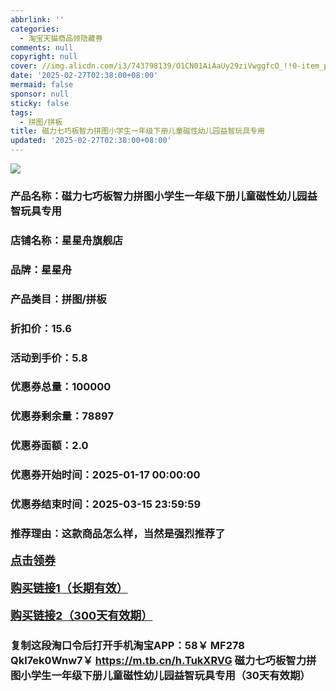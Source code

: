 ```yaml
---
abbrlink: ''
categories:
  - 淘宝天猫商品领隐藏券
comments: null
copyright: null
cover: //img.alicdn.com/i3/743798139/O1CN01AiAaUy29ziVwggfcO_!!0-item_pic.jpg
date: '2025-02-27T02:38:00+08:00'
mermaid: false
sponsor: null
sticky: false
tags:
  - 拼图/拼板
title: 磁力七巧板智力拼图小学生一年级下册儿童磁性幼儿园益智玩具专用
updated: '2025-02-27T02:38:00+08:00'
--- 
```


![](//img.alicdn.com/i3/743798139/O1CN01AiAaUy29ziVwggfcO_!!0-item_pic.jpg)

### 产品名称：磁力七巧板智力拼图小学生一年级下册儿童磁性幼儿园益智玩具专用
### 店铺名称：星星舟旗舰店
### 品牌：星星舟
### 产品类目：拼图/拼板
### 折扣价：15.6
### 活动到手价：5.8
### 优惠券总量：100000
### 优惠券剩余量：78897
### 优惠券面额：2.0
### 优惠券开始时间：2025-01-17 00:00:00	
### 优惠券结束时间：2025-03-15 23:59:59	
### 推荐理由：这款商品怎么样，当然是强烈推荐了

<p style="font-size: 18px; font-weight: bold;">
  <a href="https://uland.taobao.com/coupon/edetail?e=EG43n83z0QalhHvvyUNXZfh8CuWt5YH5OVuOuRD5gLJMmdsrkidbOWBzzpT26idJwGnfST%2FZODUE5U38E49IMtL3MZolGi5wE0NcSbpZxqmhjbk7QkNIGviq516ZG6vqe4SIdRYWRwbyMW3eIAWKRa6LeGhgJY%2B%2F7NjcxRIBfQbVM%2Fe4LpP7Oq9ple94x%2FzC0%2F91l7QsvyrJSktl1WzE6xLAZ153OQpMl9JUUlFRIV%2BKKoz%2FahSTdjW6CW2SaWtRHsHfkY5nVlAaQcAM%2Fbtha0%2F1sjxkiFBgp59DyzqMtJL7qhepooU9Pde2%2Bx7G1e1yswDhlpaMEawCGruttYDvNg%3D%3D&traceId=2166d8db17407296732636749d133b&union_lens=lensId%3AOPT%401740729691%4021677a86_0e48_1954b932d6c_46f3%4001%40eyJmbG9vcklkIjo3MzM1NH0ie" target="_blank">点击领券</a>
</p>
<p style="font-size: 18px; font-weight: bold;">
  <a href="https://s.click.taobao.com/t?e=m%3D2%26s%3DjhCFYZ46BYxw4vFB6t2Z2ueEDrYVVa64K7Vc7tFgwiHjf2vlNIV67kkfnVn6TwKdsmcYjUfw1pL3ID%2FV1RqsF4wnCJeELi4I%2FIEn%2BS1IjHAB0ghlTd7WlZVm%2FOAUUFw71qrpxiwMoCNxc1AtbZGVS%2BxLbS8zWutf2S9kXiTWEvSMHuv7RoNv0Q0jFsbsQ7KWFUhqkBFKWzcy4P%2BSZ%2BjDzJ4%2ByT3HpURf271UsuxBLMI%2BSV1zjAk7iH9xckSE3wSAjCYtYGASbzRUrFwjXfRKMROfYmExpA2104bt%2FCh0HCbHTmyVjyxWevXjENs1J%2BpCxs0X94%2BXwmA%3D" target="_blank">购买链接1（长期有效）</a>
</p>
<p style="font-size: 18px; font-weight: bold;">
  <a href="https://s.click.taobao.com/As24TNs" target="_blank">购买链接2（300天有效期）</a>
</p>

### 复制这段淘口令后打开手机淘宝APP：58￥ MF278 Qkl7ek0Wnw7￥ https://m.tb.cn/h.TukXRVG  磁力七巧板智力拼图小学生一年级下册儿童磁性幼儿园益智玩具专用（30天有效期）
